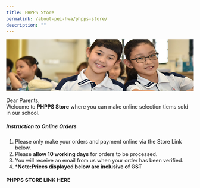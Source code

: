```yaml
---
title: PHPPS Store
permalink: /about-pei-hwa/phpps-store/
description: ""
---
```

![](/images/Website%20Banners%20Subpage/948x260%20masterhead%20-%20Our%20Partners3.jpg)

Dear Parents, &nbsp;  
Welcome to **PHPPS Store** where you can make online selection tiems sold in our school. 

##### Instruction to Online Orders 
1. Please only make your orders and payment online via the Store Link below. 
2. Please **allow 10 working days** for orders to be processed.
3. You will receive an email from us when your order has been verified.
4.  ***Note:Prices displayed below are inclusive of GST**


#### PHPPS STORE LINK HERE